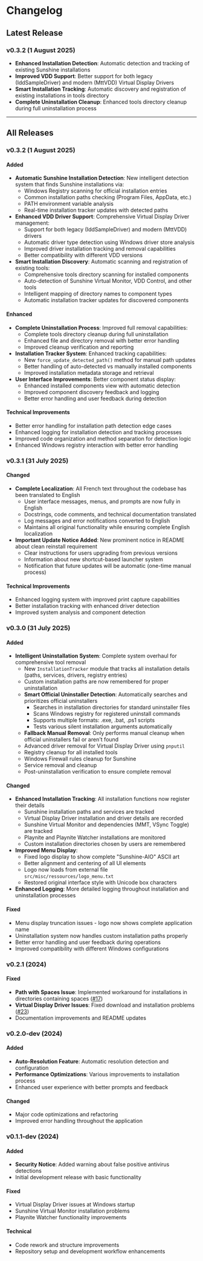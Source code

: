 # Changelog

## Latest Release

### v0.3.2 (1 August 2025)
- **Enhanced Installation Detection**: Automatic detection and tracking of existing Sunshine installations
- **Improved VDD Support**: Better support for both legacy (IddSampleDriver) and modern (MttVDD) Virtual Display Drivers
- **Smart Installation Tracking**: Automatic discovery and registration of existing installations in tools directory
- **Complete Uninstallation Cleanup**: Enhanced tools directory cleanup during full uninstallation process

---

## All Releases

### v0.3.2 (1 August 2025)

#### Added
- **Automatic Sunshine Installation Detection**: New intelligent detection system that finds Sunshine installations via:
  - Windows Registry scanning for official installation entries
  - Common installation paths checking (Program Files, AppData, etc.)
  - PATH environment variable analysis
  - Real-time installation tracker updates with detected paths
- **Enhanced VDD Driver Support**: Comprehensive Virtual Display Driver management:
  - Support for both legacy (IddSampleDriver) and modern (MttVDD) drivers
  - Automatic driver type detection using Windows driver store analysis
  - Improved driver installation tracking and removal capabilities
  - Better compatibility with different VDD versions
- **Smart Installation Discovery**: Automatic scanning and registration of existing tools:
  - Comprehensive tools directory scanning for installed components
  - Auto-detection of Sunshine Virtual Monitor, VDD Control, and other tools
  - Intelligent mapping of directory names to component types
  - Automatic installation tracker updates for discovered components

#### Enhanced
- **Complete Uninstallation Process**: Improved full removal capabilities:
  - Complete tools directory cleanup during full uninstallation
  - Enhanced file and directory removal with better error handling
  - Improved cleanup verification and reporting
- **Installation Tracker System**: Enhanced tracking capabilities:
  - New `force_update_detected_path()` method for manual path updates
  - Better handling of auto-detected vs manually installed components
  - Improved installation metadata storage and retrieval
- **User Interface Improvements**: Better component status display:
  - Enhanced installed components view with automatic detection
  - Improved component discovery feedback and logging
  - Better error handling and user feedback during detection

#### Technical Improvements
- Better error handling for installation path detection edge cases
- Enhanced logging for installation detection and tracking processes
- Improved code organization and method separation for detection logic
- Enhanced Windows registry interaction with better error handling

### v0.3.1 (31 July 2025)

#### Changed
- **Complete Localization**: All French text throughout the codebase has been translated to English
  - User interface messages, menus, and prompts are now fully in English
  - Docstrings, code comments, and technical documentation translated
  - Log messages and error notifications converted to English
  - Maintains all original functionality while ensuring complete English localization
- **Important Update Notice Added**: New prominent notice in README about clean reinstall requirement
  - Clear instructions for users upgrading from previous versions
  - Information about new shortcut-based launcher system
  - Notification that future updates will be automatic (one-time manual process)

#### Technical Improvements
- Enhanced logging system with improved print capture capabilities
- Better installation tracking with enhanced driver detection
- Improved system analysis and component detection

### v0.3.0 (31 July 2025)

#### Added
- **Intelligent Uninstallation System**: Complete system overhaul for comprehensive tool removal
  - New `InstallationTracker` module that tracks all installation details (paths, services, drivers, registry entries)
  - Custom installation paths are now remembered for proper uninstallation
  - **Smart Official Uninstaller Detection**: Automatically searches and prioritizes official uninstallers
    - Searches in installation directories for standard uninstaller files
    - Scans Windows registry for registered uninstall commands
    - Supports multiple formats: .exe, .bat, .ps1 scripts
    - Tests various silent installation arguments automatically
  - **Fallback Manual Removal**: Only performs manual cleanup when official uninstallers fail or aren't found
  - Advanced driver removal for Virtual Display Driver using `pnputil`
  - Registry cleanup for all installed tools
  - Windows Firewall rules cleanup for Sunshine
  - Service removal and cleanup
  - Post-uninstallation verification to ensure complete removal

#### Changed
- **Enhanced Installation Tracking**: All installation functions now register their details
  - Sunshine installation paths and services are tracked
  - Virtual Display Driver installation and driver details are recorded
  - Sunshine Virtual Monitor and dependencies (MMT, VSync Toggle) are tracked
  - Playnite and Playnite Watcher installations are monitored
  - Custom installation directories chosen by users are remembered
- **Improved Menu Display**: 
  - Fixed logo display to show complete "Sunshine-AIO" ASCII art
  - Better alignment and centering of all UI elements
  - Logo now loads from external file `src/misc/ressources/logo_menu.txt`
  - Restored original interface style with Unicode box characters
- **Enhanced Logging**: More detailed logging throughout installation and uninstallation processes

#### Fixed
- Menu display truncation issues - logo now shows complete application name
- Uninstallation system now handles custom installation paths properly
- Better error handling and user feedback during operations
- Improved compatibility with different Windows configurations

### v0.2.1 (2024)

#### Fixed
- **Path with Spaces Issue**: Implemented workaround for installations in directories containing spaces ([#17](https://github.com/LeGeRyChEeSe/Sunshine-AIO/issues/17))
- **Virtual Display Driver Issues**: Fixed download and installation problems ([#23](https://github.com/LeGeRyChEeSe/Sunshine-AIO/issues/23))
- Documentation improvements and README updates

### v0.2.0-dev (2024)

#### Added
- **Auto-Resolution Feature**: Automatic resolution detection and configuration
- **Performance Optimizations**: Various improvements to installation process
- Enhanced user experience with better prompts and feedback

#### Changed
- Major code optimizations and refactoring
- Improved error handling throughout the application

### v0.1.1-dev (2024)

#### Added
- **Security Notice**: Added warning about false positive antivirus detections
- Initial development release with basic functionality

#### Fixed
- Virtual Display Driver issues at Windows startup
- Sunshine Virtual Monitor installation problems
- Playnite Watcher functionality improvements

#### Technical
- Code rework and structure improvements
- Repository setup and development workflow enhancements